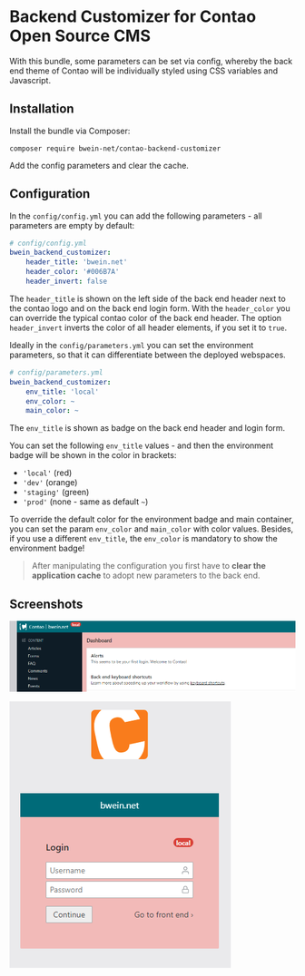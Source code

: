 # Backend Customizer for Contao Open Source CMS

With this bundle, some parameters can be set via config, whereby the back end theme of Contao will be individually styled using CSS variables and Javascript.

## Installation

Install the bundle via Composer:

```
composer require bwein-net/contao-backend-customizer
```

Add the config parameters and clear the cache.

## Configuration

In the ``config/config.yml`` you can add the following parameters - all parameters are empty by default:

```yaml
# config/config.yml
bwein_backend_customizer:
    header_title: 'bwein.net'
    header_color: '#006B7A'
    header_invert: false
```

The ``header_title`` is shown on the left side of the back end header next to the contao logo and on the back end login form.
With the ``header_color`` you can override the typical contao color of the back end header.
The option ``header_invert`` inverts the color of all header elements, if you set it to `true`.

Ideally in the ``config/parameters.yml`` you can set the environment parameters, so that it can differentiate between the deployed webspaces.

```yml
# config/parameters.yml
bwein_backend_customizer:
    env_title: 'local'
    env_color: ~
    main_color: ~
```

The ``env_title`` is shown as badge on the back end header and login form.

You can set the following ``env_title`` values - and then the environment badge will be shown in the color in brackets:
 * ``'local'`` (red)
 * ``'dev'`` (orange)
 * ``'staging'`` (green)
 * ``'prod'`` (none - same as default `~`)

To override the default color for the environment badge and main container, you can set the param ``env_color`` and ``main_color`` with color values.
Besides, if you use a different ``env_title``, the ``env_color`` is mandatory to show the environment badge!

> After manipulating the configuration you first have to **clear the application cache** to adopt new parameters to the back end.

## Screenshots

![Backend header](screenshot-backend-header.png)

![Backend login](screenshot-backend-login.png)
